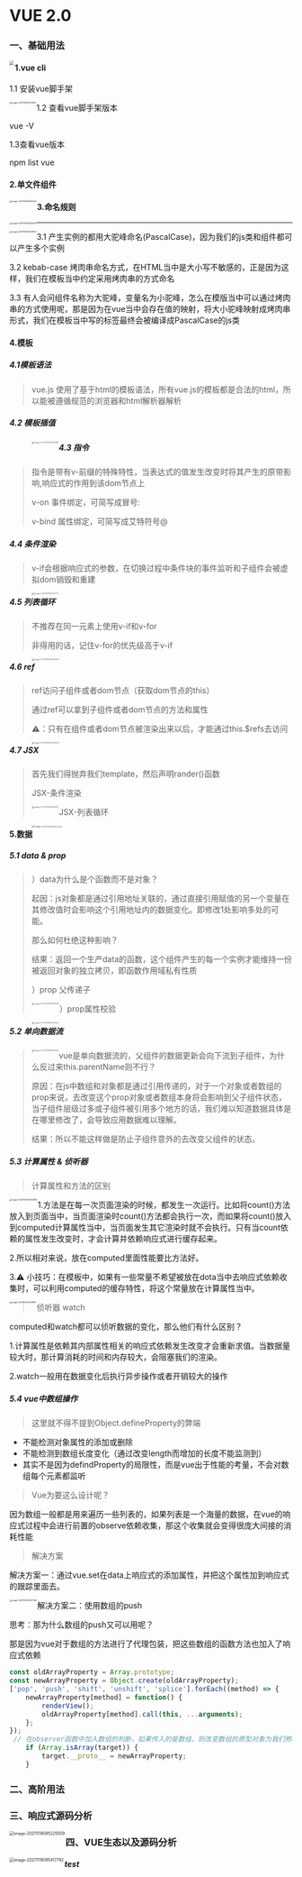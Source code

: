 # VUE 2.0

### 一、基础用法

<img src='VUE2.0.assets/image-20211119094009931.png' align='left' style="zoom: 50%;" />

#### 1.vue cli

1.1 安装vue脚手架

<img src="VUE2.0.assets/image-20211119144114873.png" alt="image-20211119144114873" style="zoom: 25%;" align="left"/>

1.2 查看vue脚手架版本

vue -V

1.3查看vue版本

npm list vue

#### 2.单文件组件

<img src="VUE2.0.assets/image-20211119144604251.png" alt="image-20211119144604251" style="zoom:25%;" align="left"/>

#### 3.命名规则

<img src="VUE2.0.assets/image-20211119144825249.png" alt="image-20211119144825249" style="zoom:25%;" align="left"/>

------

<img src="VUE2.0.assets/image-20211119145520812.png" alt="image-20211119145520812" style="zoom:25%;" align="left"/>

3.1 产生实例的都用大驼峰命名(PascalCase)，因为我们的js类和组件都可以产生多个实例

3.2 kebab-case 烤肉串命名方式，在HTML当中是大小写不敏感的，正是因为这样，我们在模板当中约定采用烤肉串的方式命名

3.3 有人会问组件名称为大驼峰，变量名为小驼峰，怎么在模版当中可以通过烤肉串的方式使用呢，那是因为在vue当中会存在值的映射，将大小驼峰映射成烤肉串形式，我们在模板当中写的标签最终会被编译成PascalCase的js类

#### 4.模板

##### 4.1模板语法

> vue.js 使用了基于html的模板语法，所有vue.js的模板都是合法的html，所以能被遵循规范的浏览器和html解析器解析

##### 4.2 模板插值

> <img src="VUE2.0.assets/image-20211119151144989.png" alt="image-20211119151144989" style="zoom:25%;" align="left"/>

##### 4.3 指令

> 指令是带有v-前缀的特殊特性，当表达式的值发生改变时将其产生的原带影响,响应式的作用到该dom节点上
>
> v-on 事件绑定，可简写成冒号:
>
> v-bind 属性绑定，可简写成艾特符号@

##### 4.4 条件渲染

> v-if会根据响应式的参数，在切换过程中条件块的事件监听和子组件会被虚拟dom销毁和重建
>
> <img src="VUE2.0.assets/image-20211119152415770.png" alt="image-20211119152415770" style="zoom:25%;" align="left"/>

##### 4.5  列表循环

> 不推荐在同一元素上使用v-if和v-for
>
> 非得用的话，记住v-for的优先级高于v-if
>
> <img src="VUE2.0.assets/image-20211119152936378.png" alt="image-20211119152936378" style="zoom:25%;" align="left"/>

##### 4.6 ref

> ref访问子组件或者dom节点（获取dom节点的this）
>
> 通过ref可以拿到子组件或者dom节点的方法和属性
>
> ⚠️：只有在组件或者dom节点被渲染出来以后，才能通过this.$refs去访问
>
> <img src="VUE2.0.assets/image-20211119153230024.png" alt="image-20211119153230024" style="zoom:25%;" align="left"/>

##### 4.7 JSX

> 首先我们得抛弃我们template，然后声明rander()函数
>
> JSX-条件渲染
>
> <img src="VUE2.0.assets/image-20211119153844751.png" alt="image-20211119153844751" style="zoom:25%;" align="left"/>
>
> JSX-列表循环
>
> <img src="VUE2.0.assets/image-20211119153942325.png" alt="image-20211119153942325" style="zoom:28%;" align="left"/>

#### 5.数据

##### 5.1 data & prop

> ）data为什么是个函数而不是对象？
>
> 起因：js对象都是通过引用地址关联的，通过直接引用赋值的另一个变量在其修改值时会影响这个引用地址内的数据变化。即修改1处影响多处的可能。
>
> 那么如何杜绝这种影响？
>
> 结果：返回一个生产data的函数，这个组件产生的每一个实例才能维持一份被返回对象的独立拷贝，即函数作用域私有性质
>
> 
>
> ）prop 父传递子
>
> <img src="VUE2.0.assets/image-20211119155828794.png" alt="image-20211119155828794" style="zoom:25%;" align="left"/>
>
> 
>
> ）prop属性校验
>
> <img src="VUE2.0.assets/image-20211119162331045.png" alt="image-20211119162331045" style="zoom:25%;" align="left"/>

##### 5.2 单向数据流

> <img src="VUE2.0.assets/image-20211119161651444.png" alt="image-20211119161651444" style="zoom:25%;" align="left"/>
>
> vue是单向数据流的，父组件的数据更新会向下流到子组件，为什么反过来this.parentName则不行？
>
> 原因：在js中数组和对象都是通过引用传递的，对于一个对象或者数组的prop来说，去改变这个prop对象或者数组本身将会影响到父子组件状态，当子组件层级过多或子组件被引用多个地方的话，我们难以知道数据具体是在哪里修改了，会导致应用数据难以理解。
>
> 结果：所以不能这样做是防止子组件意外的去改变父组件的状态。

##### 5.3 计算属性 & 侦听器

> 计算属性和方法的区别

<img src="VUE2.0.assets/image-20211124144923894.png" alt="image-20211124144923894" style="zoom:25%;" align="left"/>

1.方法是在每一次页面渲染的时候，都发生一次运行。比如将count()方法放入到页面当中，当页面渲染时count()方法都会执行一次，而如果将count()放入到computed计算属性当中，当页面发生其它渲染时就不会执行。只有当count依赖的属性发生改变时，才会计算并依赖响应式进行缓存起来。

2.所以相对来说，放在computed里面性能要比方法好。

3.⚠️ 小技巧：在模板中，如果有一些常量不希望被放在dota当中去响应式依赖收集时，可以利用computed的缓存特性，将这个常量放在计算属性当中。

<img src="VUE2.0.assets/image-20211124151228831.png" alt="image-20211124151228831" style="zoom:25%;" align="left"/>

> 侦听器 watch

computed和watch都可以侦听数据的变化，那么他们有什么区别？

1.计算属性是依赖其内部属性相关的响应式依赖发生改变才会重新求值。当数据量较大时，那计算消耗的时间和内存较大，会阻塞我们的渲染。

2.watch一般用在数据变化后执行异步操作或者开销较大的操作

##### 5.4 vue中数组操作

> 这里就不得不提到Object.defineProperty的弊端

- 不能检测对象属性的添加或删除
- 不能检测到数组长度变化（通过改变length而增加的长度不能监测到）
- 其实不是因为defindProperty的局限性，而是vue出于性能的考量，不会对数组每个元素都监听

> Vue为要这么设计呢？

因为数组一般都是用来遍历一些列表的，如果列表是一个海量的数据，在vue的响应式过程中会进行前置的observe依赖收集，那这个收集就会变得很庞大间接的消耗性能

> 解决方案

解决方案一：通过vue.set在data上响应式的添加属性，并把这个属性加到响应式的跟踪里面去。

<img src="VUE2.0.assets/image-20211124162707789.png" alt="image-20211124162707789" style="zoom:25%;" align="left"/>

解决方案二：使用数组的push

思考：那为什么数组的push又可以用呢？

那是因为vue对于数组的方法进行了代理包装，把这些数组的函数方法也加入了响应式依赖

```js
const oldArrayProperty = Array.prototype;
const newArrayProperty = Object.create(oldArrayProperty);
['pop', 'push', 'shift', 'unshift', 'splice'].forEach((method) => {
    newArrayProperty[method] = function() {
        renderView();
        oldArrayProperty[method].call(this, ...arguments);
    };
});
 // 在observer函数中加入数组的判断，如果传入的是数组，则改变数组的原型对象为我们修改过后的原型。
    if (Array.isArray(target)) {
        target.__proto__ = newArrayProperty;
    }
```



### 二、高阶用法

<img src="VUE2.0.assets/image-20211119094646318.png" alt="" style="zoom: 50%;" align='left'/>

### 三、响应式源码分析

<img src="VUE2.0.assets/image-20211119095225509.png" alt="image-20211119095225509" style="zoom: 50%;" align="left"/>

### 四、VUE生态以及源码分析

<img src="VUE2.0.assets/image-20211119095417792.png" alt="image-20211119095417792" style="zoom: 50%;" align="left"/>

##### test



